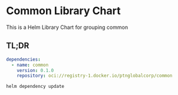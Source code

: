 # Common Library Chart

This is a Helm Library Chart for grouping common

## TL;DR
```yaml
dependencies:
  - name: common
    version: 0.1.0
    repository: oci://registry-1.docker.io/ptnglobalcorp/common
```

```console
helm dependency update
```

